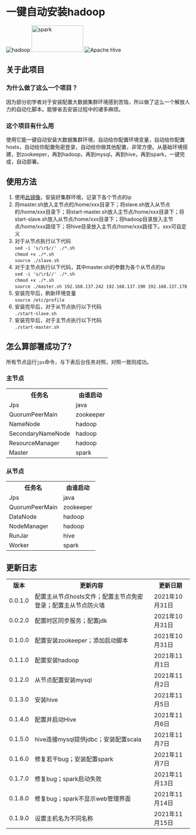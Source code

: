 <h1>一键自动安装hadoop</h1>
<img src="https://hadoop.apache.org/hadoop-logo.jpg" alt="hadoop">
<img src="https://spark.apache.org/images/spark-logo-rev.svg" alt="spark" width="141" height="72">
<img alt="Apache Hive" src="https://hive.apache.org/images/hive_logo_medium.jpg">
<h2>关于此项目</h2>
<h3>为什么做了这么一个项目？</h3>
因为部分初学者对于安装配置大数据集群环境感到苦恼，所以做了这么一个解放人力的自动化脚本。能够省去安装过程中的诸多麻烦。
<h3>这个项目有什么用</h3>
使用它能一键自动安装大数据集群环境，自动给你配置环境变量，自动给你配置hosts，自动给你配置免密登录，自动给你做其他配置，非常方便。从基础环境搭建，到zookeeper，再到hadoop，再到mysql，再到hive，再到spark，一键完成，自动部署。
<h2>使用方法</h2>
<ol>
<li>使用<a href="http://mirrors.aliyun.com/centos/7/isos/x86_64/CentOS-7-x86_64-Minimal-2009.iso" target="_blank">此镜像</a>，安装好集群环境，记录下各个节点的ip</li>
<li>将master.sh放入主节点的/home/xxx目录下；将slave.sh放入从节点的/home/xxx目录下；将start-master.sh放入主节点/home/xxx目录下；将start-slave.sh放入从节点/home/xxx目录下；将hadoop目录放入主节点/home/xxx路径下；将hive目录放入主节点/home/xxx路径下。xxx可自定义</li>
<li>
对于从节点执行以下代码<br />
<code>sed -i 's/\r$//' ./*.sh</code><br />
<code>chmod +x ./*.sh</code><br />
<code>source ./slave.sh</code>
</li>
<li>
对于主节点执行以下代码，其中master.sh的参数为各个从节点的ip<br />
<code>sed -i 's/\r$//' ./*.sh</code><br />
<code>chmod +x ./*.sh</code><br />
<code>source ./master.sh 192.168.137.242 192.168.137.190 192.168.137.178</code>
</li>
<li>
安装完毕后，刷新环境变量<br />
<code>source /etc/profile</code>
</li>
<li>
安装完毕后，对于从节点执行以下代码<br />
<code>./start-slave.sh</code>
</li>
<li>
安装完毕后，对于主节点执行以下代码<br />
<code>./start-master.sh</code>
</li>
</ol>
<h2>怎么算部署成功了?</h2>
所有节点运行<code>jps</code>命令，与下表后台任务对照，对照一致则成功。
<h3>主节点</h3>
<table title="主节点">
<tr>
<th>任务名</th><th>由谁启动</th>
</tr>
<tr>
<td>Jps</td><td>java</td>
</tr>
<tr>
<td>QuorumPeerMain</td><td>zookeeper</td>
</tr>
<tr>
<td>NameNode</td><td>hadoop</td>
</tr>
<tr>
<td>SecondaryNameNode</td><td>hadoop</td>
</tr>
<tr>
<td>ResourceManager</td><td>hadoop</td>
</tr>
<tr>
<td>Master</td><td>spark</td>
</tr>
</table>
<h3>从节点</h3>
<table title="从节点">
<tr>
<th>任务名</th><th>由谁启动</th>
</tr>
<tr>
<td>Jps</td><td>java</td>
</tr>
<tr>
<td>QuorumPeerMain</td><td>zookeeper</td>
</tr>
<tr>
<td>DataNode</td><td>hadoop</td>
</tr>
<tr>
<td>NodeManager</td><td>hadoop</td>
</tr>
<tr>
<td>RunJar</td><td>hive</td>
</tr>
<tr>
<td>Worker</td><td>spark</td>
</tr>
</table>
<h2>更新日志</h2>
<table>
<tr>
<th>版本</th><th>更新内容</th><th>更新日期</th>
</tr>
<tr>
<td>0.0.1.0</td><td>配置主从节点hosts文件；配置主节点免密登录；配置主从节点防火墙</td><td>2021年10月31日</td>
</tr>
<tr>
<td>0.0.2.0</td><td>配置时区同步服务；配置jdk</td><td>2021年10月31日</td>
</tr>
<tr>
<td>0.1.0.0</td><td>配置安装zookeeper；添加启动脚本</td><td>2021年10月31日</td>
</tr>
<tr>
<td>0.1.1.0</td><td>配置安装hadoop</td><td>2021年11月1日</td>
</tr>
<tr>
<td>0.1.2.0</td><td>从节点配置安装mysql</td><td>2021年11月2日</td>
</tr>
<tr>
<td>0.1.3.0</td><td>安装hive</td><td>2021年11月5日</td>
</tr>
<tr>
<td>0.1.4.0</td><td>配置并启动Hive</td><td>2021年11月6日</td>
</tr>
<tr>
<td>0.1.5.0</td><td>hive连接mysql提供jdbc；安装配置scala</td><td>2021年11月7日</td>
</tr>
<tr>
<td>0.1.6.0</td><td>修复若干bug；安装配置spark</td><td>2021年11月7日</td>
</tr>
<tr>
<td>0.1.7.0</td><td>修复bug；spark启动失败</td><td>2021年11月13日</td>
</tr>
<tr>
<td>0.1.8.0</td><td>修复bug；spark不显示web管理界面</td><td>2021年11月14日</td>
</tr>
<tr>
<td>0.1.9.0</td><td>设置主机名为不同名称</td><td>2021年11月15日</td>
</tr>
</table>